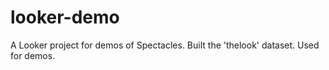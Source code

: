 # looker-demo

A Looker project for demos of Spectacles. Built the 'thelook' dataset. Used for demos.
